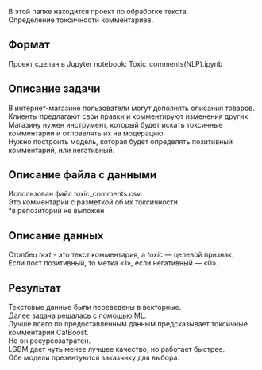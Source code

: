 В этой папке находится проект по обработке текста.\
Определение токсичности комментариев.

## Формат

Проект сделан в Jupyter notebook: Toxic_comments(NLP).ipynb

## Описание задачи

В интернет-магазине пользователи могут дополнять описания товаров.\
Клиенты предлагают свои правки и комментируют изменения других.\
Магазину нужен инструмент, который будет искать токсичные комментарии и отправлять их на модерацию.\
Нужно построить модель, которая будет определять позитивный комментарий, или негативный.

## Описание файла с данными

Использован файл toxic_comments.csv.\
Это комментарии с разметкой об их токсичности.\
*в репозиторий не выложен

## Описание данных

Столбец *text* - это текст комментария, а *toxic* — целевой признак.\
Если пост позитивный, то метка «1», если негативный — «0».

## Результат

Текстовые данные были переведены в векторные.\
Далее задача решалась с помощью ML.\
Лучше всего по предоставленным данным предсказывает токсичные комментарии CatBoost.\
Но он ресурсозатратен.\
LGBM дает чуть менее лучшее качество, но работает быстрее.\
Обе модели презентуются заказчику для выбора.


